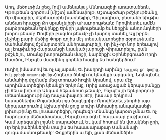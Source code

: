 
Արդ, մեծութիւն քեզ, [ով] ամենակալ,
Աննուազելի առատաձեռն,
Գթութեան գործում [միշտ] ամենափոյթ,
Մշտայօժար բժշկութեանը,
Որ միացրիր, մերձաւորին խառնեցիր,
Դիւրագիւտ, ընտանի նիւթիս անճառ հրաշքը
Քո սքանչելիքի ահաւորութեան:
Որովհետեւ ամէն բարձրութեան երկինքը
Երկրի լայնութեամբ եւ ներքին անդունդների
խորութեամբ
Ծովերի բազմութեամբ չի կարող տանել,
Այլ իբրեւ չնչինը բարի մեծից
Փոքր գոյիս մէջ տեսակաւորեցիր զօրութեամբ
Սահմանելով ճշմարտօրէն անհրապուրելի,
Որ ինչ-որ նոր երեւալով այլ էութիւնից
Հարեւանցի կասկած յարուցի
Վիրաւորելու, քան բժշկելու,
Առանց խտրութեան մտքի, կարծիքի:
Օրհներգուած Որդի Աստծու,
Ինչպէս մարմինդ ցորենի հացից ես հանդերձում`


Ուղիղ իմաստով եւ ոչ այլաբան,
Եւ խաղողի արիւնը` կայլակ քո կողից,
Իսկ ջրերի առատութիւնը`
Հոգեւոր ծննդի ու կեանքի արգանդ,
Նոյնպէսեւ անմահիդ փչմամբ մեզ տրուած հոգին
Սրանով, սրա մէջ արդիւնատրեցիր կեանքի
երկունք,
Որից առաջացած կերպարանքը չի ձեւափոխուի
Անգամ հեթանոսութեամբ,
Ինչպէս չի երկրորդուի տեառնագրութիւնը
Խաչափայտի:
Տէր, խաւար երկրում նստածներիս
Քոյանման լոյս ծագեցրիր:
Որովհետեւ շնորհի այս կերպաւորումով
Աշխարհին ցոյց տուիր
Անհասիդ անպակասելի լրիւութիւնը
Եւ լուսաւորեցիր, որպէսզի տնանկը կարօտ չմնա
Եւ ոչ հարուստը մեծամտանայ,
Ինչպէս որ օդն է հաւասար բաշխւում,
Կամ արեգակի լոյսն է տարածւում,
Եւ կամ հոսում են վտակներ ջրի,
Որ երկրածիններին տալիս ես հաւասարաբար
Մանանայի զուգամասնութեամբ`
Փոքրերին աւելի, քան մեծամեծին:

